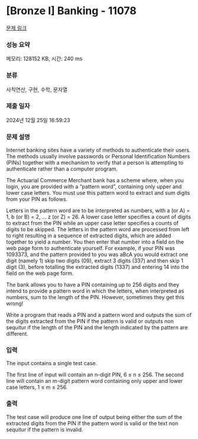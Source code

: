 # [Bronze I] Banking - 11078 

[문제 링크](https://www.acmicpc.net/problem/11078) 

### 성능 요약

메모리: 128152 KB, 시간: 240 ms

### 분류

사칙연산, 구현, 수학, 문자열

### 제출 일자

2024년 12월 25일 16:59:23

### 문제 설명

<p>Internet banking sites have a variety of methods to authenticate their users. The methods usually involve passwords or Personal Identification Numbers (PINs) together with a mechanism to verify that a person is attempting to authenticate rather than a computer program.</p>

<p>The Actuarial Commerce Merchant bank has a scheme where, when you login, you are provided with a “pattern word”, containing only upper and lower case letters. You must use this pattern word to extract and sum digits from your PIN as follows.</p>

<p>Letters in the pattern word are to be interpreted as numbers, with a (or A) = 1, b (or B) = 2, ... z (or Z) = 26. A lower case letter specifies a count of digits to extract from the PIN while an upper case letter specifies a counts of digits to be skipped. The letters in the pattern word are processed from left to right resulting in a sequence of extracted digits, which are added together to yield a number. You then enter that number into a field on the web page form to authenticate yourself. For example, if your PIN was 1093373, and the pattern provided to you was aBcA you would extract one digit (namely 1) skip two digits (09), extract 3 digits (337) and then skip 1 digit (3), before totalling the extracted digits (1337) and entering 14 into the field on the web page form.</p>

<p>The bank allows you to have a PIN containing up to 256 digits and they intend to provide a pattern word in which the letters, when interpreted as numbers, sum to the length of the PIN. However, sometimes they get this wrong!</p>

<p>Write a program that reads a PIN and a pattern word and outputs the sum of the digits extracted from the PIN if the pattern is valid or outputs non sequitur if the length of the PIN and the length indicated by the pattern are different.</p>

### 입력 

 <p>The input contains a single test case.</p>

<p>The first line of input will contain an n-digit PIN, 6 ≤ n ≤ 256. The second line will contain an m-digit pattern word containing only upper and lower case letters, 1 ≤ m ≤ 256.</p>

### 출력 

 <p>The test case will produce one line of output being either the sum of the extracted digits from the PIN if the pattern word is valid or the text non sequitur if the pattern is invalid.</p>


